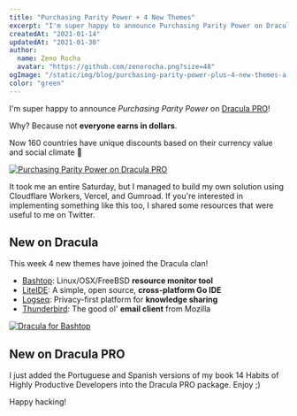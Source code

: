 ```yaml
---
title: "Purchasing Parity Power + 4 New Themes"
excerpt: "I'm super happy to announce Purchasing Parity Power on Dracula PRO! Why? Because not everyone earns in dollars."
createdAt: "2021-01-14"
updatedAt: "2021-01-30"
author:
  name: Zeno Rocha
  avatar: "https://github.com/zenorocha.png?size=48"
ogImage: "/static/img/blog/purchasing-parity-power-plus-4-new-themes-a.png"
color: "green"
---
```


I'm super happy to announce _Purchasing Parity Power_ on [Dracula PRO](/pro)!

Why? Because not **everyone earns in dollars**.

Now 160 countries have unique discounts based on their currency value and social climate 💚

[![Purchasing Parity Power on Dracula PRO](/static/img/blog/purchasing-parity-power-plus-4-new-themes-a.png)](/pro)

It took me an entire Saturday, but I managed to build my own solution using Cloudflare Workers, Vercel, and Gumroad. If you're interested in implementing something like this too, I shared some resources that were useful to me on Twitter.

## New on Dracula

This week 4 new themes have joined the Dracula clan!

- [Bashtop](/bashtop): Linux/OSX/FreeBSD **resource monitor tool**
- [LiteIDE](/liteide): A simple, open source, **cross-platform Go IDE**
- [Logseq](/logseq): Privacy-first platform for **knowledge sharing**
- [Thunderbird](/thunderbird): The good ol' **email client** from Mozilla

[![Dracula for Bashtop](/static/img/blog/purchasing-parity-power-plus-4-new-themes-b.png)](/bashtop)

## New on Dracula PRO

I just added the Portuguese and Spanish versions of my book 14 Habits of Highly Productive Developers into the Dracula PRO package. Enjoy ;)

Happy hacking!
